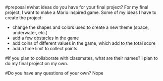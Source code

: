 #preposal
#what ideas do you have for your final project?
For my final project, I want to make a Mario inspired game. 
Some of my ideas I have to create the project:
- change the shapes and colors used to create a new theme (space, underwater, etc.)
- add a few obstacles in the game
- add coins of different values in the game, which add to the total score
- add a time limit to collect points

#If you plan to collaborate with classmates, what are their names?
I plan to do my final project on my own.

#Do you have any questions of your own?
Nope

